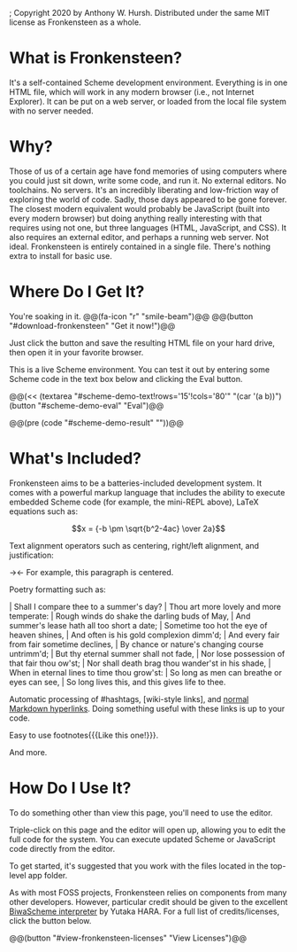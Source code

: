; Copyright 2020 by Anthony W. Hursh. Distributed under the same MIT license as Fronkensteen as a whole.
# What is Fronkensteen?

It's a self-contained Scheme development environment. Everything is in one HTML file, which will work in any modern browser (i.e., not Internet Explorer). It can be put on a web server, or loaded from the local file system with no server needed.


# Why?

Those of us of a certain age have fond memories of using computers where you could just sit down, write some code, and run it. No external editors. No toolchains. No servers. It's an incredibly liberating and low-friction way of exploring the world of code. Sadly, those days appeared to be gone forever. The closest modern equivalent would probably be JavaScript (built into every modern browser) but doing anything really interesting with that requires using not one, but three languages (HTML, JavaScript, and CSS). It also requires an external editor, and perhaps a running web server. Not ideal. Fronkensteen is entirely contained in a single file. There's nothing extra to install for basic use.

# Where Do I Get It?

You're soaking in it. @@(fa-icon "r" "smile-beam")@@ @@(button "#download-fronkensteen" "Get it now!")@@

Just click the button and save the resulting HTML file on your hard drive, then open it in your favorite browser.

This is a live Scheme environment. You can test it out by entering some Scheme code in the text box below and clicking the Eval button.

@@(<< (textarea "#scheme-demo-text!rows='15'!cols='80'" "(car '(a b))") (button "#scheme-demo-eval" "Eval")@@

@@(pre (code "#scheme-demo-result" ""))@@

# What's Included?

Fronkensteen aims to be a batteries-included development system. It comes with a powerful markup language that includes the ability to execute embedded Scheme code (for example, the mini-REPL above), LaTeX equations such as:

$$x = {-b \pm \sqrt{b^2-4ac} \over 2a}$$

Text alignment operators such as centering, right/left alignment, and justification:

-><-  For example, this paragraph is centered.

Poetry formatting such as:

| Shall I compare thee to a summer's day?
| Thou art more lovely and more temperate:
| Rough winds do shake the darling buds of May,
| And summer's lease hath all too short a date;
| Sometime too hot the eye of heaven shines,
| And often is his gold complexion dimm'd;
| And every fair from fair sometime declines,
| By chance or nature's changing course untrimm'd;
| But thy eternal summer shall not fade,
| Nor lose possession of that fair thou ow'st;
| Nor shall death brag thou wander'st in his shade,
| When in eternal lines to time thou grow'st:
|    So long as men can breathe or eyes can see,
|    So long lives this, and this gives life to thee.


Automatic processing of #hashtags, [wiki-style links], and [normal Markdown hyperlinks](https://github.com/pulpgrinder/Fronkensteen). Doing something useful with these links is up to your code.

Easy to use footnotes{{{Like this one!}}}.

And more.

# How Do I Use It?

To do something other than view this page, you'll need to use the editor.

Triple-click on this page and the editor will open up, allowing you to edit the full code for the system. You can execute updated Scheme or JavaScript code directly from the editor.

To get started, it's suggested that you work with the files located in the top-level app folder.

As with most FOSS projects, Fronkensteen relies on components from many other developers. However, particular credit should be given to the excellent [BiwaScheme interpreter](https://github.com/biwascheme/biwascheme) by Yutaka HARA. For a full list of credits/licenses, click the button below.

@@(button "#view-fronkensteen-licenses" "View Licenses")@@
